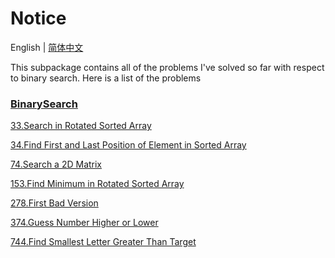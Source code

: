 # Notice
English | [简体中文](https://github.com/cartoonYu/LeetCodeSolution/blob/master/Solution/src/BinarySearch/README-ZN.md)

This subpackage contains all of the problems I've solved so far with respect to binary search. Here is a list of the problems

### [BinarySearch](https://github.com/cartoonYu/LeetCodeSolution/blob/master/Solution/src/BinarySearch)
[33.Search in Rotated Sorted Array](https://github.com/cartoonYu/LeetCodeSolution/blob/master/Solution/src/BinarySearch/Solution33.java)

[34.Find First and Last Position of Element in Sorted Array](https://github.com/cartoonYu/LeetCodeSolution/blob/master/Solution/src/BinarySearch/Solution34.java)

[74.Search a 2D Matrix](https://github.com/cartoonYu/LeetCodeSolution/blob/master/Solution/src/BinarySearch/Solution74.java)

[153.Find Minimum in Rotated Sorted Array](https://github.com/cartoonYu/LeetCodeSolution/blob/master/Solution/src/BinarySearch/Solution153.java)

[278.First Bad Version](https://github.com/cartoonYu/LeetCodeSolution/blob/master/Solution/src/BinarySearch/Solution278.java)

[374.Guess Number Higher or Lower](https://github.com/cartoonYu/LeetCodeSolution/blob/master/Solution/src/BinarySearch/Solution374.java)

[744.Find Smallest Letter Greater Than Target](https://github.com/cartoonYu/LeetCodeSolution/blob/master/Solution/src/BinarySearch/Solution744.java)